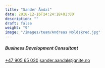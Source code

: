 ```yaml
---
title: "Sander Åndal"
date: 2018-12-16T14:24:18+01:00
description: ""
draft: false
weight: "9"
image: "/images/team/Andreas Moldskred.jpg"
---
```

##### Business Development Consultant​
<a class="phoneto" href="tel:+47 905 65 020"><i class="fas fa-phone"></i>+47 905 65 020</a>
<a class="mailto" href="mailto:sander.aandal@ignite.no"><i class="fas fa-envelope"></i></i>sander.aandal@ignite.no</a>